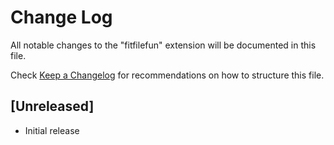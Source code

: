 # Change Log

All notable changes to the "fitfilefun" extension will be documented in this file.

Check [Keep a Changelog](http://keepachangelog.com/) for recommendations on how to structure this file.

## [Unreleased]

- Initial release